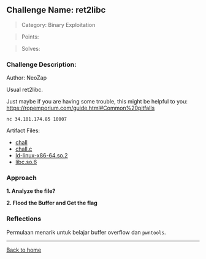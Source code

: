 ## Challenge Name: ret2libc
>Category: Binary Exploitation

>Points: 

>Solves: 

### Challenge Description: 

Author: NeoZap

Usual ret2libc.

Just maybe if you are having some trouble, this might be helpful to you: https://ropemporium.com/guide.html#Common%20pitfalls

```nc 34.101.174.85 10007```

Artifact Files:
* [chall](https://ctf.compfest.id/files/e94571a83f720d72ced6f23298b44fd6/chall?token=eyJ1c2VyX2lkIjoxMCwidGVhbV9pZCI6bnVsbCwiZmlsZV9pZCI6MjN9.ZOnh0g.pwq59wUnFPnli8jCxbUhgsMOBVE)
* [chall.c](https://ctf.compfest.id/files/2eddd122258f2fea9c2ee467999476b7/chall.c?token=eyJ1c2VyX2lkIjoxMCwidGVhbV9pZCI6bnVsbCwiZmlsZV9pZCI6MjR9.ZOnh0g.-OMSsqUHX2dIimHdqeX6s2MA-U0)
* [ld-linux-x86-64.so.2](https://ctf.compfest.id/files/0fdddb17f828a609f6537cff5f2e3f4d/ld-linux-x86-64.so.2?token=eyJ1c2VyX2lkIjoxMCwidGVhbV9pZCI6bnVsbCwiZmlsZV9pZCI6MjV9.ZOnh0g.XmEhK-rTjC9gtYHGoSBsY_iwHt0)
* [libc.so.6](https://ctf.compfest.id/files/3f27ff781af99b10633566a9549ee182/libc.so.6?token=eyJ1c2VyX2lkIjoxMCwidGVhbV9pZCI6bnVsbCwiZmlsZV9pZCI6MjZ9.ZOnh0g.l57PMA_siQB2551gPPGUovP8FNk)

### Approach

**1. Analyze the file?**

**2. Flood the Buffer and Get the flag**

### Reflections

Permulaan menarik untuk belajar buffer overflow dan ```pwntools```.

---
[Back to home](../Readme.md)
